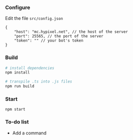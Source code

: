 ### Configure

Edit the file `src/config.json`

```jsonc
{
    "host": "mc.hypixel.net", // the host of the server
    "port": 25565, // the port of the server
    "token": "" // your bot's token
}
```

### Build

```sh
# install dependencies
npm install

# transpile .ts into .js files
npm run build
```

### Start

`npm start`

### To-do list

-   Add a command
